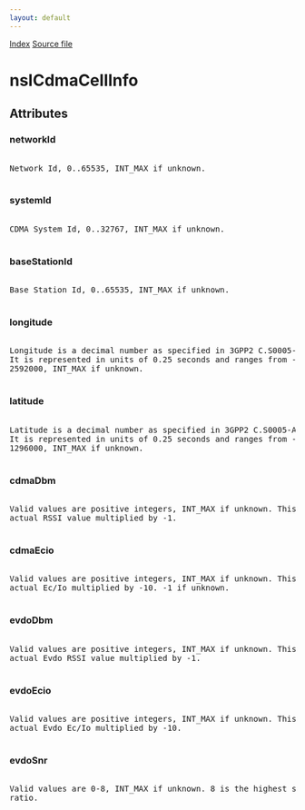 ```yaml
---
layout: default
---
```

<div id='links'><a href="../index.html">Index</a>
<a href="http://dxr.mozilla.org/mozilla-central/source/dom/mobileconnection/interfaces/nsICellInfo.idl">Source file</a>
</div>

# nsICdmaCellInfo #

## Attributes ##

### networkId ###
<pre>  
Network Id, 0..65535, INT_MAX if unknown.  
  
</pre>
### systemId ###
<pre>  
CDMA System Id, 0..32767, INT_MAX if unknown.  
  
</pre>
### baseStationId ###
<pre>  
Base Station Id, 0..65535, INT_MAX if unknown.  
  
</pre>
### longitude ###
<pre>  
Longitude is a decimal number as specified in 3GPP2 C.S0005-A v6.0.  
It is represented in units of 0.25 seconds and ranges from -2592000 to  
2592000, INT_MAX if unknown.  
  
</pre>
### latitude ###
<pre>  
Latitude is a decimal number as specified in 3GPP2 C.S0005-A v6.0.  
It is represented in units of 0.25 seconds and ranges from -1296000 to  
1296000, INT_MAX if unknown.  
  
</pre>
### cdmaDbm ###
<pre>  
Valid values are positive integers, INT_MAX if unknown. This value is the  
actual RSSI value multiplied by -1.  
  
</pre>
### cdmaEcio ###
<pre>  
Valid values are positive integers, INT_MAX if unknown. This value is the  
actual Ec/Io multiplied by -10. -1 if unknown.  
  
</pre>
### evdoDbm ###
<pre>  
Valid values are positive integers, INT_MAX if unknown. This value is the  
actual Evdo RSSI value multiplied by -1.  
  
</pre>
### evdoEcio ###
<pre>  
Valid values are positive integers, INT_MAX if unknown. This value is the  
actual Evdo Ec/Io multiplied by -10.  
  
</pre>
### evdoSnr ###
<pre>  
Valid values are 0-8, INT_MAX if unknown. 8 is the highest signal to noise  
ratio.  
  
</pre>